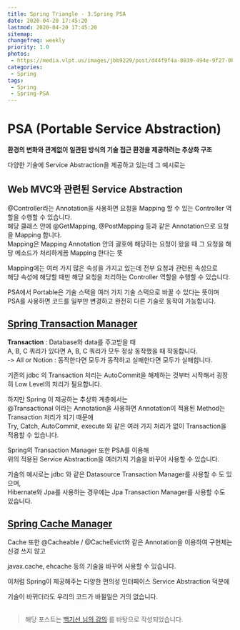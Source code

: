 ```yaml
---
title: Spring Triangle - 3.Spring PSA
date: 2020-04-20 17:45:20
lastmod: 2020-04-20 17:45:20
sitemap:
changefreq: weekly
priority: 1.0
photos:
 - https://media.vlpt.us/images/jbb9229/post/d44f9f4a-8839-494e-9f27-0bcfe859c708/1600px-Spring_Framework_logo.png
categories:
 - Spring
tags: 
 - Spring
 - Spring-PSA
---
```


# PSA (Portable Service Abstraction)  
**환경의 변화와 관계없이 일관된 방식의 기술 접근 환경을 제공하려는 추상화 구조** <br/>

 다양한 기술에 Service Abstraction을 제공하고 있는데 그 예시로는

## Web MVC와 관련된 Service Abstraction
@Controller라는 Annotation을 사용하면 요청을 Mapping 할 수 있는 Controller 역할을 수행할 수 있습니다. <br/>
해당 클래스 안에 @GetMapping, @PostMapping 등과 같은 Annotation으로 요청을 Mapping 합니다. <br/>
Mapping은 Mapping Annotation 안의 괄호에 해당하는 요청이 왔을 때 그 요청을 해당 메소드가 처리하게끔 Mapping 한다는 뜻

Mapping에는 여러 가지 많은 속성을 가지고 있는데 전부 요청과 관련된 속성으로 <br/>
해당 속성에 해당할 때만 해당 요청을 처리하는 Controller 역할을 수행할 수 있습니다. 

PSA에서 Portable은 기술 스택을 여러 가지 기술 스택으로 바꿀 수 있다는 뜻이며 <br/>
PSA를 사용하면 코드를 일부만 변경하고 완전히 다른 기술로 동작이 가능합니다. 

## [Spring Transaction Manager](https://docs.spring.io/spring-framework/docs/current/javadoc-api/org/springframework/transaction/TransactionManager.html) 

**Transaction** : Database와 data를 주고받을 때  
A, B, C 쿼리가 있다면 A, B, C 쿼리가 모두 정상 동작했을 때 작동합니다. <br/>
-> All or Notion : 동작한다면 모두가 동작하고 실패한다면 모두가 실패합니다. 

기존의 jdbc 의 Transaction 처리는 AutoCommit을 해제하는 것부터 시작해서 굉장히 Low Level의 처리가 필요합니다. 

하지만 Spring 이 제공하는 추상화 계층에서는 <br/>
@Transactional 이라는 Annotation을 사용하면 Annotation이 적용된 Method는 Transaction 처리가 되기 때문에 <br/>
Try, Catch, AutoCommit, execute 와 같은 여러 가지 처리가 없이 Transaction을 적용할 수 있습니다. 

Spring의 Transaction Manager 또한 PSA를 이용해 <br/>
위의 적용된 Service Abstraction을 여러가지 기술을 바꾸어 사용할 수 있습니다. 

기술의 예시로는 jdbc 와 같은 Datasource Transaction Manager를 사용할 수 도 있으며, <br/>
Hibernate와 Jpa를 사용하는 경우에는 Jpa Transaction Manager를 사용할 수도 있습니다. 

## [Spring Cache Manager](https://docs.spring.io/spring-framework/docs/current/javadoc-api/) 

Cache 또한 @Cacheable / @CacheEvict와 같은 Annotation을 이용하여 구현체는 신경 쓰지 않고 

javax.cache, ehcache 등의 기술을 바꾸어 사용할 수 있습니다. 

이처럼 Spring이 제공해주는 다양한 편의성 인터페이스 Service Abstraction 덕분에 

기술이 바뀌더라도 우리의 코드가 바뀔일은 거의 없습니다.
<br/><br/>
> 해당 포스트는 [백기선 님의 강의](https://www.inflearn.com/course/spring_revised_edition) 를 바탕으로 작성되었습니다.